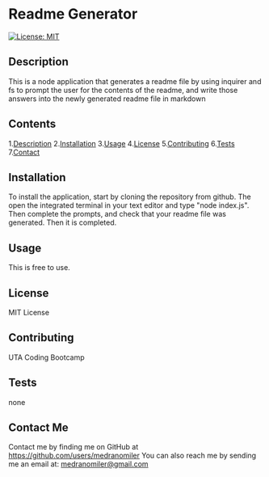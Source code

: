 # Readme Generator
[![License: MIT](https://img.shields.io/badge/License-MIT-yellow.svg)](https://opensource.org/licenses/MIT)
## Description
This is a node application that generates a readme file by using inquirer and fs to prompt the user for the contents of the readme, and write those answers into the newly generated readme file in markdown
## Contents
 1.[Description](##Description)
 2.[Installation](##Installation)
 3.[Usage](##Usage)
 4.[License](##License)
 5.[Contributing](##Contributing)
 6.[Tests](##Tests)
 7.[Contact](##Contact)
## Installation
To install the application, start by cloning the repository from github. The open the integrated terminal in your text editor and type "node index.js". Then complete the prompts, and check that your readme file was generated. Then it is completed. 
## Usage
This is free to use.
## License
MIT License
## Contributing
UTA Coding Bootcamp
## Tests
none
## Contact Me
Contact me by finding me on GitHub at https://github.com/users/medranomiler 
You can also reach me by sending me an email at: medranomiler@gmail.com

